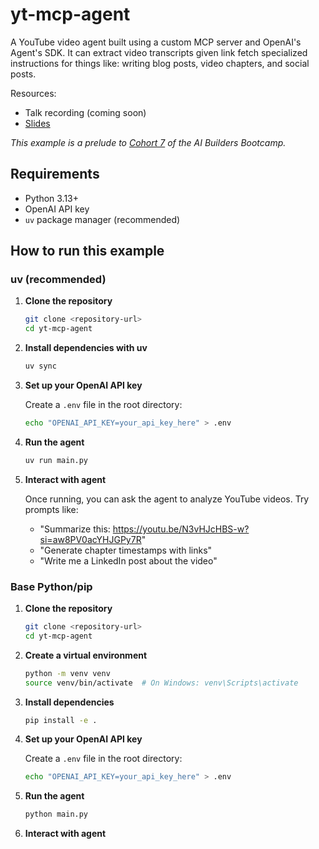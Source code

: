 # yt-mcp-agent
A YouTube video agent built using a custom MCP server and OpenAI's Agent's SDK. It can extract video transcripts given link fetch specialized instructions for things like: writing blog posts, video chapters, and social posts.

Resources:
- Talk recording (coming soon)
- [Slides](https://drive.google.com/file/d/1id7V9nrNetW72k6vERS6oTy0bW0wEloo/view?usp=sharing)

*This example is a prelude to [Cohort 7](https://github.com/ShawhinT/AI-Builders-Bootcamp-7/tree/main) of the AI Builders Bootcamp.*

## Requirements

- Python 3.13+
- OpenAI API key
- `uv` package manager (recommended)

## How to run this example

### uv (recommended)

1. **Clone the repository**
   ```bash
   git clone <repository-url>
   cd yt-mcp-agent
   ```

2. **Install dependencies with uv**
   ```bash
   uv sync
   ```

3. **Set up your OpenAI API key**
   
   Create a `.env` file in the root directory:
   ```bash
   echo "OPENAI_API_KEY=your_api_key_here" > .env
   ```

4. **Run the agent**
   ```bash
   uv run main.py
   ```

5. **Interact with agent**
   
   Once running, you can ask the agent to analyze YouTube videos. Try prompts like:
   - "Summarize this: https://youtu.be/N3vHJcHBS-w?si=aw8PV0acYHJGPy7R"
   - "Generate chapter timestamps with links"
   - "Write me a LinkedIn post about the video"

### Base Python/pip

1. **Clone the repository**
   ```bash
   git clone <repository-url>
   cd yt-mcp-agent
   ```

2. **Create a virtual environment**
   ```bash
   python -m venv venv
   source venv/bin/activate  # On Windows: venv\Scripts\activate
   ```

3. **Install dependencies**
   ```bash
   pip install -e .
   ```

4. **Set up your OpenAI API key**
   
   Create a `.env` file in the root directory:
   ```bash
   echo "OPENAI_API_KEY=your_api_key_here" > .env
   ```

5. **Run the agent**
   ```bash
   python main.py
   ```

6. **Interact with agent**
